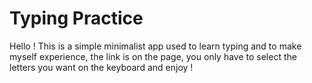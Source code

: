 # Typing Practice
Hello ! This is a simple minimalist app used to learn typing and to make myself experience, the link is on the page, you only have to select the letters you want on the keyboard and enjoy !
